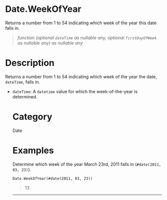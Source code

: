 # Date.WeekOfYear
Returns a number from 1 to 54 indicating which week of the year this date falls in.
> _function (optional <code>dateTime</code> as nullable any, optional <code>firstDayOfWeek</code> as nullable any) as nullable any_

# Description 
Returns a number from 1 to 54 indicating which week of the year the date, <code>dateTime</code>, falls in.
 <ul>
        <li><code>dateTime</code>: A <code>datetime</code> value for which the week-of-the-year is determined.</li>
      
# Category 
Date
# Examples 
Determine which week of the year March 23rd, 2011 falls in (<code>#date(2011, 03, 23)</code>).
```
Date.WeekOfYear(#date(2011, 03, 23))
```
> 13

***
